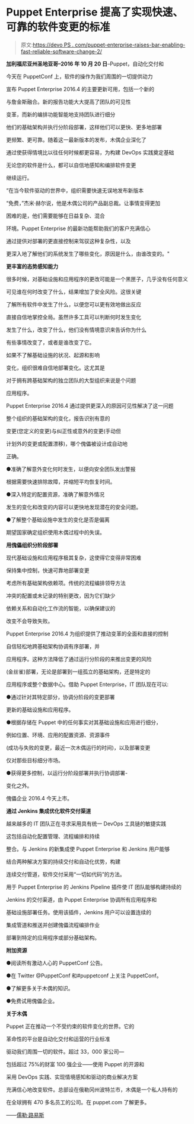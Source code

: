 # Puppet Enterprise 提高了实现快速、可靠的软件变更的标准

> 原文:[https://devo PS . com/puppet-enterprise-raises-bar-enabling-fast-reliable-software-change-2/](https://devops.com/puppet-enterprise-raises-bar-enabling-fast-reliable-software-change-2/)

**加利福尼亚州圣地亚哥–2016 年 10 月 20 日**–Puppet，自动化交付和

今天在 PuppetConf 上，软件的操作为我们周围的一切提供动力

宣布 Puppet Enterprise 2016.4 的主要更新可用，包括一个新的

与詹金斯融合。新的报告功能大大提高了团队的可见性

变革，而新的编排功能智能地支持团队进行细分

他们的基础架构并执行分阶段部署，这样他们可以更快、更多地部署

更频繁、更可靠。随着这一最新版本的发布，木偶企业深化了

通过使获得情境比以往任何时候都更容易，为构建 DevOps 实践奠定基础

无论您的软件是什么，都可以自信地感知和编排软件变更

继续运行。

“在当今软件驱动的世界中，组织需要快速无误地发布新版本

“免费，”杰米·赫尔说，他是木偶公司的产品副总裁。让事情变得更加

困难的是，他们需要能够在日益复杂、混合

环境。Puppet Enterprise 的最新功能帮助我们的客户充满信心

通过提供对部署的更直接控制来驾驭这种复杂性，以及

更深入地了解他们的系统发生了哪些变化，原因是什么，由谁改变的。"

**更丰富的态势感知能力**

很多时候，对基础设施和应用程序的更改可能是一个黑匣子，几乎没有任何意义

可见谁在何时改变了什么，结果增加了安全风险。这很关键

了解所有软件中发生了什么，以便您可以更有效地做出反应

直接自信地掌控全局。虽然许多工具可以判断何时发生变化

发生了什么，改变了什么，他们没有情境意识来告诉你为什么

有些事情改变了，或者是谁改变了它。

如果不了解基础设施的状况、起源和影响

变化，组织很难自信地部署变化。这尤其是

对于拥有跨基础架构的独立团队的大型组织来说是个问题

应用程序。

Puppet Enterprise 2016.4 通过提供更深入的原因可见性解决了这一问题

整个组织的基础架构的变化，报告识别有意的

变更(您定义的变更)与纠正性或意外的变更(手动但

计划外的变更或配置漂移)，哪个傀儡被设计成自动地

正确。

●准确了解意外变化何时发生，以便向安全团队发出警报

根据需要快速排除故障，并缩短平均恢复时间。

●深入特定的配置资源，准确了解意外情况

发生的变化和改变的内容可以更快地发现潜在的安全问题。

●了解整个基础设施中发生的变化是否是偏离

期望国家确定组织使用木偶过程中的失误。

**用傀儡组织分阶段部署**

现代基础设施和应用程序极其复杂，这使得它变得非常困难

保持集中控制，快速可靠地部署变更

考虑所有基础架构依赖项。传统的流程编排领导方法

冲突的配置或未记录的特别更改，因为它们缺少

依赖关系和自动化工作流的智能，以确保建议的

改变不会导致失败。

Puppet Enterprise 2016.4 为组织提供了推动变革的全面和直接的控制

自信轻松地跨基础架构协调有序部署，并

应用程序。这种方法降低了通过运行分阶段的来推出变更的风险

(金丝雀)部署，无论是部署到一组孤立的基础架构，还是特定的

应用程序或整个数据中心。借助 Puppet Enterprise，IT 团队现在可以:

●通过针对其特定部分，协调分阶段的变更部署

更新的基础设施和应用程序。

●根据存储在 Puppet 中的任何事实对其基础设施和应用进行细分，

例如位置、环境、应用的配置资源、资源事件

(成功与失败的变更，最近一次木偶运行的时间)，以及部署变更

仅对那些目标细分市场。

●获得更多控制，以运行分阶段部署并执行协调部署-

变化之外。

傀儡企业 2016.4 今天上市。

**通过 Jenkins 集成优化软件交付渠道**

越来越多的 IT 团队正在寻求采用具有统一 DevOps 工具链的敏捷实践

这包括自动化配置管理、流程编排和持续

整合。与 Jenkins 的新集成使 Puppet Enterprise 和 Jenkins 用户能够

结合两种解决方案的持续交付和自动化优势，构建

连续交付管道，软件交付采用“一切如代码”的方法。

用于 Puppet Enterprise 的 Jenkins Pipeline 插件使 IT 团队能够构建持续的

Jenkins 的交付渠道，由 Puppet Enterprise 协调所有应用程序和

基础设施部署任务。使用该插件，Jenkins 用户可以设置连续的

集成管道和推送并创建傀儡流程编排作业

部署到特定的应用程序或部分基础架构。

**附加资源**

●阅读所有激动人心的 PuppetConf 公告。

●在 Twitter @PuppetConf 和#puppetconf 上关注 PuppetConf。

●了解更多关于木偶的知识。

●免费试用傀儡企业。

**关于木偶**

Puppet 正在推动一个不受约束的软件变化的世界。它的

革命性的平台是自动化交付和运营的行业标准

驱动我们周围一切的软件。超过 33，000 家公司—

包括超过 75%的财富 100 强企业——使用 Puppet 的开源和

采用 DevOps 实践、实现情境感知和驱动的商业解决方案

充满信心地改变软件。总部设在俄勒冈州波特兰市，木偶是一个私人持有的

在全球拥有 470 多名员工的公司。在 puppet.com 了解更多。

——[儒勒·路易斯](https://devops.com/author/jules/)